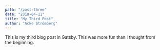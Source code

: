 ```yaml
---
path: "/post-three"
date: "2018-04-11"
title: "My Third Post"
author: "Acke Strömberg"
---
```


This is my third blog post in Gatsby.
This was more fun than I thought from
the beginning.
